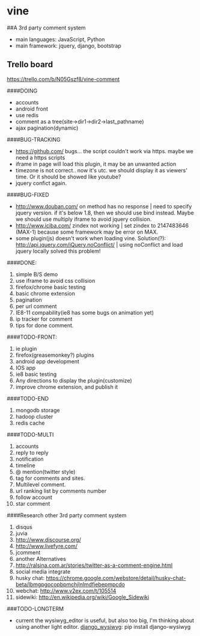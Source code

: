 vine
========

##A 3rd party comment system

* main languages: JavaScript, Python
* main framework: jquery, django, bootstrap

## Trello board

https://trello.com/b/N05Gszf8/vine-comment

####DOING

* accounts
* android front
* use redis
* comment as a tree(site->dir1->dir2->last_pathname)
* ajax pagination(dynamic)

####BUG-TRACKING

* https://github.com/ bugs... the script couldn't work via https. maybe we need a https scripts
* iframe in page will load this plugin, it may be an unwanted action
* timezone is not correct.. now it's utc. we should display it as viewers' time. Or it should be showed like youtube?
* jquery confict again.

####BUG-FIXED

* http://www.douban.com/ on method has no response | need to specify jquery version. if it's below 1.8, then we should use bind instead. Maybe we should use multiply iframe to avoid jquery collision.
* http://www.iciba.com/ zindex not working | set zindex to 2147483646 (MAX-1) because some framework may be error on MAX.
* some plugin(js) doesn't work when loading vine. Solution(?): http://api.jquery.com/jQuery.noConflict/ | using noConflict and load jquery locally solved this problem!

####DONE:

1. simple B/S demo
2. use iframe to avoid css collision
3. firefox/chrome basic testing
4. basic chrome extension
5. pagination
6. per url comment
7. IE8-11 compability(ie8 has some bugs on animation yet)
8. ip tracker for comment
9. tips for done comment.

####TODO-FRONT:
1. ie plugin
2. firefox(greasemonkey?) plugins
3. android app development
4. IOS app
5. ie8 basic testing
6. Any directions to display the plugin(customize)
7. improve chrome extension, and publish it

####TODO-END
1. mongodb storage
2. hadoop cluster
3. redis cache

####TODO-MULTI
1. accounts
2. reply to reply
3. notification
4. timeline
5. @ mention(twitter style)
6. tag for comments and sites.
7. Multilevel comment.
8. url ranking list by comments number
9. follow account
10. star comment

####Research other 3rd party comment system
1. disqus
2. juvia
3. http://www.discourse.org/
4. http://www.livefyre.com/
5. jcomment
6. another Alternatives
7. http://ralsina.com.ar/stories/twitter-as-a-comment-engine.html 
8. social media integrate
9. husky chat: https://chrome.google.com/webstore/detail/husky-chat-beta/lbmgpgocopbpmchjlnlmdfiebepmpcdo
10. webchat: http://www.v2ex.com/t/105514
11. sidewiki: http://en.wikipedia.org/wiki/Google_Sidewiki

###TODO-LONGTERM

* current the wysiwyg_editor is useful, but also too big, I'm thinking about using another light editor.
[django_wysiwyg](https://github.com/pydanny/django-wysiwyg): pip install django-wysiwyg
